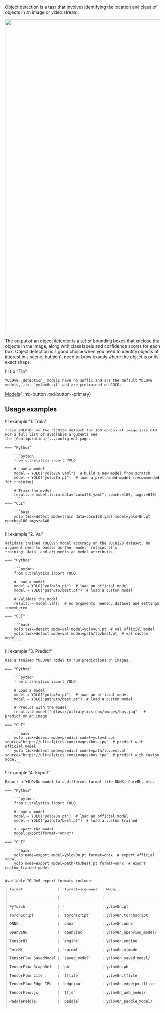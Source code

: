 Object detection is a task that involves identifying the location and class of objects in an image or video stream.

<img width="1024" src="https://user-images.githubusercontent.com/26833433/212094133-6bb8c21c-3d47-41df-a512-81c5931054ae.png">

The output of an object detector is a set of bounding boxes that enclose the objects in the image, along with class
labels
and confidence scores for each box. Object detection is a good choice when you need to identify objects of interest in a
scene, but don't need to know exactly where the object is or its exact shape.

!!! tip "Tip"

    YOLOv8 _detection_ models have no suffix and are the default YOLOv8 models, i.e. `yolov8n.pt` and are pretrained on COCO.

[Models](https://github.com/ultralytics/ultralytics/tree/main/ultralytics/models/v8){ .md-button .md-button--primary}

## Usage examples

!!! example "1. Train"

    Train YOLOv8n on the COCO128 dataset for 100 epochs at image size 640. For a full list of available arguments see 
    the [Configuration](../config.md) page.

    === "Python"
    
        ```python
        from ultralytics import YOLO
        
        # Load a model
        model = YOLO("yolov8n.yaml")  # build a new model from scratch
        model = YOLO("yolov8n.pt")  # load a pretrained model (recommended for training)
        
        # Train the model
        results = model.train(data="coco128.yaml", epochs=100, imgsz=640)
        ```
    === "CLI"
    
        ```bash
        yolo task=detect mode=train data=coco128.yaml model=yolov8n.pt epochs=100 imgsz=640
        ```

!!! example "2. Val"

    Validate trained YOLOv8n model accuracy on the COCO128 dataset. No argument need to passed as the `model` retains it's
    training `data` and arguments as model attributes.

    === "Python"
    
        ```python
        from ultralytics import YOLO
        
        # Load a model
        model = YOLO("yolov8n.pt")  # load an official model
        model = YOLO("path/to/best.pt")  # load a custom model
        
        # Validate the model
        results = model.val()  # no arguments needed, dataset and settings remembered
        ```
    === "CLI"
    
        ```bash
        yolo task=detect mode=val model=yolov8n.pt  # val official model
        yolo task=detect mode=val model=path/to/best.pt  # val custom model
        ```

!!! example "3. Predict"

    Use a trained YOLOv8n model to run predictions on images.

    === "Python"
    
        ```python
        from ultralytics import YOLO
        
        # Load a model
        model = YOLO("yolov8n.pt")  # load an official model
        model = YOLO("path/to/best.pt")  # load a custom model
        
        # Predict with the model
        results = model("https://ultralytics.com/images/bus.jpg")  # predict on an image
        ```
    === "CLI"
    
        ```bash
        yolo task=detect mode=predict model=yolov8n.pt source="https://ultralytics.com/images/bus.jpg"  # predict with official model
        yolo task=detect mode=predict model=path/to/best.pt source="https://ultralytics.com/images/bus.jpg"  # predict with custom model
        ```

!!! example "4. Export"

    Export a YOLOv8n model to a different format like ONNX, CoreML, etc.

    === "Python"
    
        ```python
        from ultralytics import YOLO
        
        # Load a model
        model = YOLO("yolov8n.pt")  # load an official model
        model = YOLO("path/to/best.pt")  # load a custom trained
        
        # Export the model
        model.export(format="onnx")
        ```
    === "CLI"
    
        ```bash
        yolo mode=export model=yolov8n.pt format=onnx  # export official model
        yolo mode=export model=path/to/best.pt format=onnx  # export custom trained model
        ```

    Available YOLOv8 export formats include:

    | Format                | `format=argument` | Model                   |
    |-----------------------|-------------------|-------------------------|
    | PyTorch               | -                 | yolov8n.pt              |
    | TorchScript           | `torchscript`     | yolov8n.torchscript     |
    | ONNX                  | `onnx`            | yolov8n.onnx            |
    | OpenVINO              | `openvino`        | yolov8n_openvino_model/ |
    | TensorRT              | `engine`          | yolov8n.engine          |
    | CoreML                | `coreml`          | yolov8n.mlmodel         |
    | TensorFlow SavedModel | `saved_model`     | yolov8n_saved_model/    |
    | TensorFlow GraphDef   | `pb`              | yolov8n.pb              |
    | TensorFlow Lite       | `tflite`          | yolov8n.tflite          |
    | TensorFlow Edge TPU   | `edgetpu`         | yolov8n_edgetpu.tflite  |
    | TensorFlow.js         | `tfjs`            | yolov8n_web_model/      |
    | PaddlePaddle          | `paddle`          | yolov8n_paddle_model/   |
